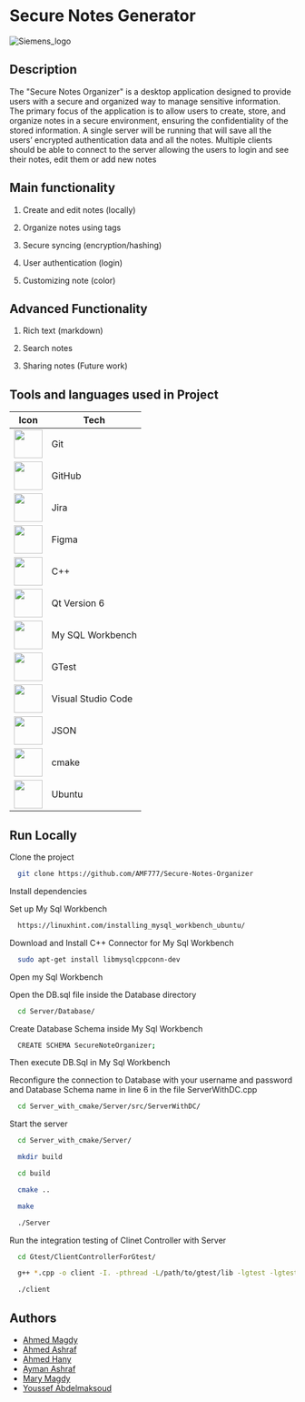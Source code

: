 
# Secure Notes Generator

![Siemens_logo](https://logo-logos.com/2016/10/Siemens_logo.png)

## Description

The "Secure Notes Organizer" is a desktop application designed to provide users
with a secure and organized way to manage sensitive information. The primary focus
of the application is to allow users to create, store, and organize notes in a secure
environment, ensuring the confidentiality of the stored information.
A single server will be running that will save all the users’ encrypted authentication
data and all the notes. Multiple clients should be able to connect to the server
allowing the users to login and see their notes, edit them or add new notes

## Main functionality

1. Create and edit notes (locally)

2. Organize notes using tags

3. Secure syncing (encryption/hashing)

4. User authentication (login)

5. Customizing note (color)

## Advanced Functionality

1. Rich text (markdown)

2. Search notes

3. Sharing notes (Future work)

## Tools and languages used in Project

| Icon                                                                                                                                 | Tech   |
| ------------------------------------------------------------------------------------------------------------------------------------ | ------ |
| <img height="50" src="https://user-images.githubusercontent.com/25181517/192108372-f71d70ac-7ae6-4c0d-8395-51d8870c2ef0.png">        | Git    |
| <img height="50" src="https://user-images.githubusercontent.com/25181517/192108374-8da61ba1-99ec-41d7-80b8-fb2f7c0a4948.png">        | GitHub |
| <img height="50" src="https://user-images.githubusercontent.com/25181517/183912952-83784e94-629d-4c34-a961-ae2ae795b662.png">        | Jira   |
| <img height="50" src="https://user-images.githubusercontent.com/25181517/189715289-df3ee512-6eca-463f-a0f4-c10d94a06b2f.png">        | Figma  |
| <img height="50" src="https://user-images.githubusercontent.com/25181517/192106073-90fffafe-3562-4ff9-a37e-c77a2da0ff58.png">        | C++    |
| <img height="50" src="https://github.com/marwin1991/profile-technology-icons/assets/136815194/11e7dfe7-c1f6-483c-9d92-276f1fa9363b"> | Qt Version 6    |
| <img height="50" src="https://www.michaelstults.com/wp-content/uploads/2014/10/MySQLWorkbench.png">        | My SQL Workbench  |
| <img height="50" src="https://www.incredibuild.com/wp-content/uploads/2020/10/gtest.jpg">                                            | GTest  |
| <img height="50" src="https://user-images.githubusercontent.com/25181517/192108891-d86b6220-e232-423a-bf5f-90903e6887c3.png">                                            | Visual Studio Code  |
| <img height="50" src="https://cdn-icons-png.flaticon.com/512/136/136525.png">                                            | JSON  |
| <img height="50" src="https://static-00.iconduck.com/assets.00/cmake-icon-2048x2046-qsjo7g7r.png">                                            | cmake  |
| <img height="50" src="https://user-images.githubusercontent.com/25181517/186884153-99edc188-e4aa-4c84-91b0-e2df260ebc33.png">                                            | Ubuntu  |

## Run Locally

Clone the project

```bash
  git clone https://github.com/AMF777/Secure-Notes-Organizer
```

Install dependencies

Set up My Sql Workbench 

```bash
  https://linuxhint.com/installing_mysql_workbench_ubuntu/
```
Download and Install C++ Connector for My Sql Workbench

```bash
  sudo apt-get install libmysqlcppconn-dev
```
Open my Sql Workbench

Open the DB.sql file inside the Database directory
```bash
  cd Server/Database/
```
Create Database Schema inside My Sql Workbench
```bash
  CREATE SCHEMA SecureNoteOrganizer;
```
Then execute DB.Sql in My Sql Workbench

Reconfigure the connection to Database with your username and password and Database Schema name in line 6 in the file ServerWithDC.cpp
```bash
  cd Server_with_cmake/Server/src/ServerWithDC/
```
Start the server

```bash
  cd Server_with_cmake/Server/

  mkdir build

  cd build 

  cmake ..

  make

  ./Server
```
Run the integration testing of Clinet Controller with Server
```bash
  cd Gtest/ClientControllerForGtest/

  g++ *.cpp -o client -I. -pthread -L/path/to/gtest/lib -lgtest -lgtest_main

  ./client  
```

## Authors

- [Ahmed Magdy](https://github.com/AMF777)
- [Ahmed Ashraf](https://github.com/12ahmed52)
- [Ahmed Hany](https://github.com/HNOONa-0)
- [Ayman Ashraf](https://github.com/Mo3gz)
- [Mary Magdy](https://github.com/MaryMagdyShinoda)
- [Youssef Abdelmaksoud](https://github.com/Youssefhassan1717)

